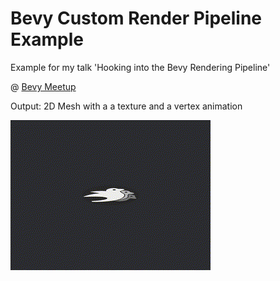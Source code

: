 # Bevy Custom Render Pipeline Example

Example for my talk 'Hooking into the Bevy Rendering Pipeline'

@ [Bevy Meetup](https://www.meetup.com/bevy-game-development)

Output: 2D Mesh with a a texture and a vertex animation

![gif](docs/example.gif)
